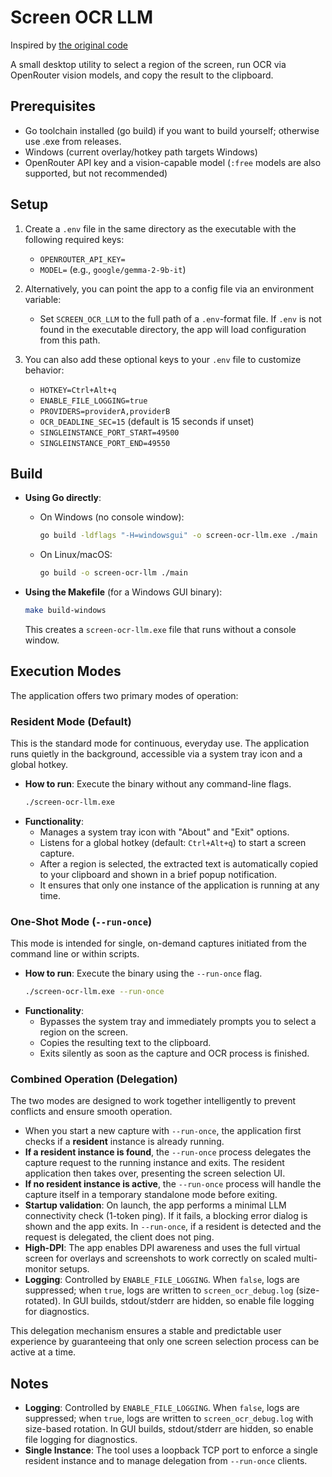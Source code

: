 # Screen OCR LLM

Inspired by [the original code](https://github.com/cherjr/screen-ocr-llm)

A small desktop utility to select a region of the screen, run OCR via OpenRouter vision models, and copy the result to the clipboard.

## Prerequisites

- Go toolchain installed (go build) if you want to build yourself; otherwise use .exe from releases.
- Windows (current overlay/hotkey path targets Windows)
- OpenRouter API key and a vision-capable model (`:free` models are also supported, but not recommended)

## Setup

1.  Create a `.env` file in the same directory as the executable with the following required keys:
    - `OPENROUTER_API_KEY=`
    - `MODEL=` (e.g., `google/gemma-2-9b-it`)


2.  Alternatively, you can point the app to a config file via an environment variable:
    - Set `SCREEN_OCR_LLM` to the full path of a `.env`-format file. If `.env` is not found in the executable directory, the app will load configuration from this path.

2.  You can also add these optional keys to your `.env` file to customize behavior:
    - `HOTKEY=Ctrl+Alt+q`
    - `ENABLE_FILE_LOGGING=true`
    - `PROVIDERS=providerA,providerB`
    - `OCR_DEADLINE_SEC=15` (default is 15 seconds if unset)
    - `SINGLEINSTANCE_PORT_START=49500`
    - `SINGLEINSTANCE_PORT_END=49550`

## Build

- **Using Go directly**:
  - On Windows (no console window):
    ```sh
    go build -ldflags "-H=windowsgui" -o screen-ocr-llm.exe ./main
    ```
  - On Linux/macOS:
    ```sh
    go build -o screen-ocr-llm ./main
    ```

- **Using the Makefile** (for a Windows GUI binary):
  ```sh
  make build-windows
  ```
  This creates a `screen-ocr-llm.exe` file that runs without a console window.

## Execution Modes

The application offers two primary modes of operation:

### Resident Mode (Default)

This is the standard mode for continuous, everyday use. The application runs quietly in the background, accessible via a system tray icon and a global hotkey.

- **How to run**: Execute the binary without any command-line flags.
  ```sh
  ./screen-ocr-llm.exe
  ```
- **Functionality**:
  - Manages a system tray icon with "About" and "Exit" options.
  - Listens for a global hotkey (default: `Ctrl+Alt+q`) to start a screen capture.
  - After a region is selected, the extracted text is automatically copied to your clipboard and shown in a brief popup notification.
  - It ensures that only one instance of the application is running at any time.

### One-Shot Mode (`--run-once`)

This mode is intended for single, on-demand captures initiated from the command line or within scripts.

- **How to run**: Execute the binary using the `--run-once` flag.
  ```sh
  ./screen-ocr-llm.exe --run-once
  ```
- **Functionality**:
  - Bypasses the system tray and immediately prompts you to select a region on the screen.
  - Copies the resulting text to the clipboard.
  - Exits silently as soon as the capture and OCR process is finished.

### Combined Operation (Delegation)

The two modes are designed to work together intelligently to prevent conflicts and ensure smooth operation.

- When you start a new capture with `--run-once`, the application first checks if a **resident** instance is already running.
- **If a resident instance is found**, the `--run-once` process delegates the capture request to the running instance and exits. The resident application then takes over, presenting the screen selection UI.
- **If no resident instance is active**, the `--run-once` process will handle the capture itself in a temporary standalone mode before exiting.
- **Startup validation**: On launch, the app performs a minimal LLM connectivity check (1-token ping). If it fails, a blocking error dialog is shown and the app exits. In `--run-once`, if a resident is detected and the request is delegated, the client does not ping.
- **High-DPI**: The app enables DPI awareness and uses the full virtual screen for overlays and screenshots to work correctly on scaled multi-monitor setups.
- **Logging**: Controlled by `ENABLE_FILE_LOGGING`. When `false`, logs are suppressed; when `true`, logs are written to `screen_ocr_debug.log` (size-rotated). In GUI builds, stdout/stderr are hidden, so enable file logging for diagnostics.


This delegation mechanism ensures a stable and predictable user experience by guaranteeing that only one screen selection process can be active at a time.

## Notes

- **Logging**: Controlled by `ENABLE_FILE_LOGGING`. When `false`, logs are suppressed; when `true`, logs are written to `screen_ocr_debug.log` with size-based rotation. In GUI builds, stdout/stderr are hidden, so enable file logging for diagnostics.
- **Single Instance**: The tool uses a loopback TCP port to enforce a single resident instance and to manage delegation from `--run-once` clients.
